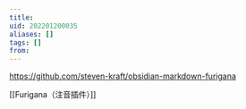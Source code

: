 ```yaml
---
title: 
uid: 202201200035
aliases: []
tags: []
from: 
---
```

https://github.com/steven-kraft/obsidian-markdown-furigana

[[Furigana（注音插件）]]